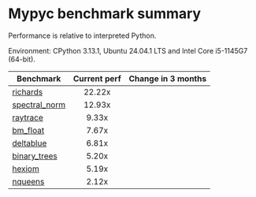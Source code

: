 # Mypyc benchmark summary

Performance is relative to interpreted Python.

Environment: CPython 3.13.1, Ubuntu 24.04.1 LTS and Intel Core i5-1145G7 (64-bit).

| Benchmark | Current perf | Change in 3 months |
| --- | :---: | :---: |
| [richards](benchmarks/richards.md) | 22.22x |  |
| [spectral_norm](benchmarks/spectral_norm.md) | 12.93x |  |
| [raytrace](benchmarks/raytrace.md) | 9.33x |  |
| [bm_float](benchmarks/bm_float.md) | 7.67x |  |
| [deltablue](benchmarks/deltablue.md) | 6.81x |  |
| [binary_trees](benchmarks/binary_trees.md) | 5.20x |  |
| [hexiom](benchmarks/hexiom.md) | 5.19x |  |
| [nqueens](benchmarks/nqueens.md) | 2.12x |  |
